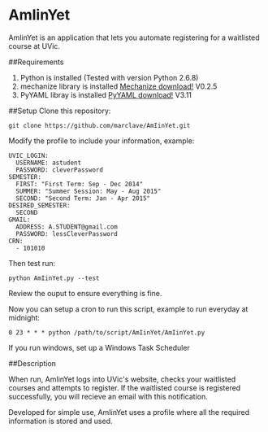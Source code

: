 AmIinYet
========

AmIinYet is an application that lets you automate registering for a waitlisted course at UVic.

##Requirements

1. Python is installed (Tested with version Python 2.6.8)
2. mechanize library is installed [Mechanize download!](http://wwwsearch.sourceforge.net/mechanize/download.html) V0.2.5
3. PyYAML libray is installed [PyYAML download!](pyyaml.org/wiki/PyYAML) V3.11

##Setup
Clone this repository:
```
git clone https://github.com/marclave/AmIinYet.git
```
Modify the profile to include your information, example:
```
UVIC_LOGIN:
  USERNAME: astudent
  PASSWORD: cleverPassword
SEMESTER:
  FIRST: "First Term: Sep - Dec 2014"
  SUMMER: "Summer Session: May - Aug 2015"
  SECOND: "Second Term: Jan - Apr 2015"
DESIRED_SEMESTER:
  SECOND
GMAIL:
  ADDRESS: A.STUDENT@gmail.com
  PASSWORD: lessCleverPassword
CRN:
  - 101010
```

Then test run:
```
python AmIinYet.py --test
```
Review the ouput to ensure everything is fine.

Now you can setup a cron to run this script, example to run everyday at midnight:
```
0 23 * * * python /path/to/script/AmIinYet/AmIinYet.py
```
If you run windows, set up a Windows Task Scheduler
 
##Description

When run, AmIinYet logs into UVic's website, checks your waitlisted courses and attempts to register. If the waitlisted course is registered successfully, you will recieve an email with this notification.

Developed for simple use, AmIinYet uses a profile where all the required information is stored and used.
